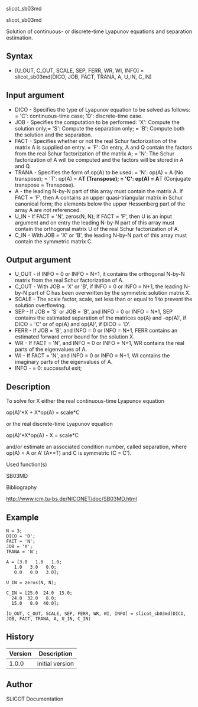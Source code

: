 



slicot_sb03md


slicot_sb03md

Solution of continuous- or discrete-time Lyapunov equations and separation estimation.

## Syntax

- [U_OUT, C_OUT, SCALE, SEP, FERR, WR, WI, INFO] = slicot_sb03md(DICO, JOB, FACT, TRANA, A, U_IN, C_IN)

## Input argument

 - DICO - Specifies the type of Lyapunov equation to be solved as follows: = 'C': continuous-time case; 'D': discrete-time case.
 - JOB - Specifies the computation to be performed:  'X':  Compute the solution only;= 'S':  Compute the separation only; = 'B':  Compute both the solution and the separation.
 - FACT - Specifies whether or not the real Schur factorization of the matrix A is supplied on entry. = 'F':  On entry, A and Q contain the factors from the real Schur factorization of the matrix A; = 'N':  The Schur factorization of A will be computed and the factors will be stored in A and Q.
 - TRANA - Specifies the form of op(A) to be used: = 'N':  op(A) = A    (No transpose); = 'T':  op(A) = A**T (Transpose); = 'C':  op(A) = A**T (Conjugate transpose = Transpose).
 - A - the leading N-by-N part of this array must contain the matrix A. If FACT = 'F', then A contains an upper quasi-triangular matrix in Schur canonical form; the elements below the upper Hessenberg part of the array A are not referenced.
 - U_IN - If FACT = 'N', zeros(N, N); If FACT = 'F', then U is an input argument and on entry the leading N-by-N part of this array must contain the orthogonal matrix U of the real Schur factorization of A.
 - C_IN - With JOB = 'X' or 'B', the leading N-by-N part of this array must contain the symmetric matrix C.

## Output argument

 - U_OUT - if INFO = 0 or INFO = N+1, it contains the orthogonal N-by-N matrix from the real Schur factorization of A.
 - C_OUT - With JOB = 'X' or 'B', if INFO = 0 or INFO = N+1, the leading N-by-N part of C has been overwritten by the symmetric solution matrix X.
 - SCALE - The scale factor, scale, set less than or equal to 1 to prevent the solution overflowing.
 - SEP - If JOB = 'S' or JOB = 'B', and INFO = 0 or INFO = N+1, SEP contains the estimated separation of the matrices op(A) and -op(A)', if DICO = 'C' or of op(A) and op(A)', if DICO = 'D'.
 - FERR - If JOB = 'B', and INFO = 0 or INFO = N+1, FERR contains an estimated forward error bound for the solution X.
 - WR - If FACT = 'N', and INFO = 0 or INFO = N+1, WR contains the real parts of the eigenvalues of A.
 - WI - If FACT = 'N', and INFO = 0 or INFO = N+1, WI contains the imaginary parts of the eigenvalues of A.
 - INFO - = 0:  successful exit;

## Description


  <p>To solve for X either the real continuous-time Lyapunov equation</p>
  <p>op(A)'*X + X*op(A) = scale*C</p>
  <p>or the real discrete-time Lyapunov equation</p>
  <p>op(A)'*X*op(A) - X = scale*C</p>
  <p>and/or estimate an associated condition number, called separation, where op(A) = A or A' (A**T) and C is symmetric (C = C').</p>


Used function(s)

SB03MD

Bibliography

http://www.icm.tu-bs.de/NICONET/doc/SB03MD.html

## Example

```Nelson
N = 3;
DICO = 'D';
FACT = 'N';
JOB = 'X';
TRANA = 'N';

A = [3.0   1.0   1.0;
   1.0   3.0   0.0;
   0.0   0.0   3.0];

U_IN = zeros(N, N);

C_IN = [25.0  24.0  15.0;
  24.0  32.0   8.0;
  15.0   8.0  40.0];

[U_OUT, C_OUT, SCALE, SEP, FERR, WR, WI, INFO] = slicot_sb03md(DICO, JOB, FACT, TRANA, A, U_IN, C_IN)
```

## History

|Version|Description|
|------|------|
|1.0.0|initial version|


## Author

SLICOT Documentation




